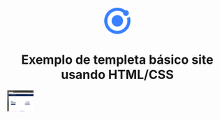 <p align="center">
  <a href="#">
    <img alt="Ionic" src="https://github.com/ionic-team/ionic-framework/blob/main/.github/assets/logo.png?raw=true" width="60" />
  </a>
</p>

<h1 align="center">
 Exemplo de templeta básico site usando HTML/CSS
</h1>
<img alt="Ionic" src="https://github.com/diegobda/templete-site-basico/blob/main/Screenshot%20from%202022-08-13%2018-39-29.png" width="60" />

